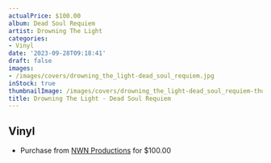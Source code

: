 ```yaml
---
actualPrice: $100.00
album: Dead Soul Requiem
artist: Drowning The Light
categories:
- Vinyl
date: '2023-09-28T09:18:41'
draft: false
images:
- /images/covers/drowning_the_light-dead_soul_requiem.jpg
inStock: true
thumbnailImage: /images/covers/drowning_the_light-dead_soul_requiem-thumb.jpg
title: Drowning The Light - Dead Soul Requiem
---
```


## Vinyl
* Purchase from [NWN Productions](http://shop.nwnprod.com/index.php?route=product/product&path=76&product_id=40529&sort=pd.name&order=ASC) for $100.00
